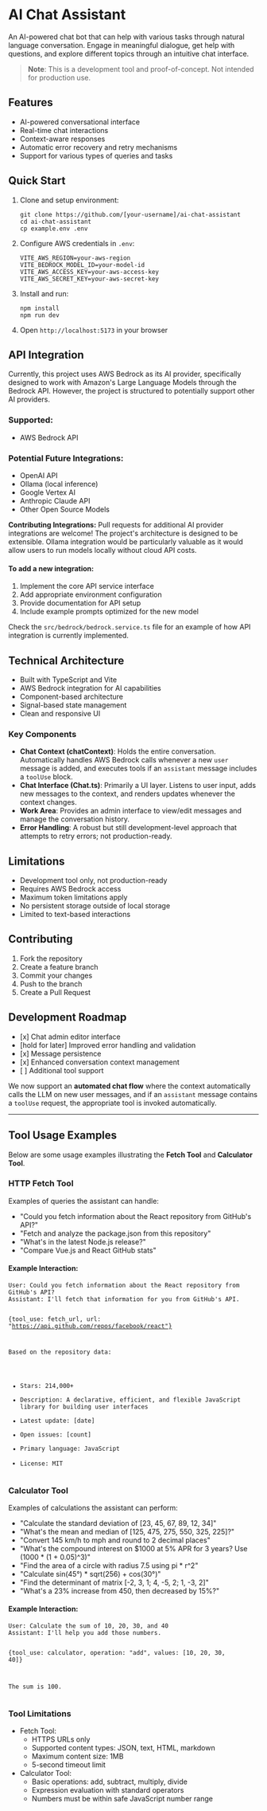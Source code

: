 <h1>AI Chat Assistant</h1>

<p>An AI-powered chat bot that can help with various tasks through natural language conversation. Engage in meaningful dialogue, get help with questions, and explore different topics through an intuitive chat interface.</p>

<blockquote>
  <p><strong>Note</strong>: This is a development tool and proof-of-concept. Not intended for production use.</p>
</blockquote>

<h2>Features</h2>
<ul>
  <li>AI-powered conversational interface</li>
  <li>Real-time chat interactions</li>
  <li>Context-aware responses</li>
  <li>Automatic error recovery and retry mechanisms</li>
  <li>Support for various types of queries and tasks</li>
</ul>

<h2>Quick Start</h2>
<ol>
  <li>Clone and setup environment:
    <pre><code>git clone https://github.com/[your-username]/ai-chat-assistant
cd ai-chat-assistant
cp example.env .env</code></pre>
  </li>

  <li>Configure AWS credentials in <code>.env</code>:
    <pre><code>VITE_AWS_REGION=your-aws-region
VITE_BEDROCK_MODEL_ID=your-model-id
VITE_AWS_ACCESS_KEY=your-aws-access-key
VITE_AWS_SECRET_KEY=your-aws-secret-key</code></pre>
  </li>

  <li>Install and run:
    <pre><code>npm install
npm run dev</code></pre>
  </li>

  <li>Open <code>http://localhost:5173</code> in your browser</li>
</ol>

<h2>API Integration</h2>
<p>Currently, this project uses AWS Bedrock as its AI provider, specifically designed to work with Amazon's Large Language Models through the Bedrock API. However, the project is structured to potentially support other AI providers.</p>

<h3>Supported:</h3>
<ul>
  <li>AWS Bedrock API</li>
</ul>

<h3>Potential Future Integrations:</h3>
<ul>
  <li>OpenAI API</li>
  <li>Ollama (local inference)</li>
  <li>Google Vertex AI</li>
  <li>Anthropic Claude API</li>
  <li>Other Open Source Models</li>
</ul>

<p><strong>Contributing Integrations:</strong> Pull requests for additional AI provider integrations are welcome! The project's architecture is designed to be extensible. Ollama integration would be particularly valuable as it would allow users to run models locally without cloud API costs.</p>

<h4>To add a new integration:</h4>
<ol>
  <li>Implement the core API service interface</li>
  <li>Add appropriate environment configuration</li>
  <li>Provide documentation for API setup</li>
  <li>Include example prompts optimized for the new model</li>
</ol>

<p>Check the <code>src/bedrock/bedrock.service.ts</code> file for an example of how API integration is currently implemented.</p>

<h2>Technical Architecture</h2>
<ul>
  <li>Built with TypeScript and Vite</li>
  <li>AWS Bedrock integration for AI capabilities</li>
  <li>Component-based architecture</li>
  <li>Signal-based state management</li>
  <li>Clean and responsive UI</li>
</ul>

<h3>Key Components</h3>
<ul>
  <li><strong>Chat Context (chatContext)</strong>: Holds the entire conversation. Automatically handles AWS Bedrock calls whenever a new <code>user</code> message is added, and executes tools if an <code>assistant</code> message includes a <code>toolUse</code> block.</li>
  <li><strong>Chat Interface (Chat.ts)</strong>: Primarily a UI layer. Listens to user input, adds new messages to the context, and renders updates whenever the context changes.</li>
  <li><strong>Work Area</strong>: Provides an admin interface to view/edit messages and manage the conversation history.</li>
  <li><strong>Error Handling</strong>: A robust but still development-level approach that attempts to retry errors; not production-ready.</li>
</ul>

<h2>Limitations</h2>
<ul>
  <li>Development tool only, not production-ready</li>
  <li>Requires AWS Bedrock access</li>
  <li>Maximum token limitations apply</li>
  <li>No persistent storage outside of local storage</li>
  <li>Limited to text-based interactions</li>
</ul>

<h2>Contributing</h2>
<ol>
  <li>Fork the repository</li>
  <li>Create a feature branch</li>
  <li>Commit your changes</li>
  <li>Push to the branch</li>
  <li>Create a Pull Request</li>
</ol>

<h2>Development Roadmap</h2>
<ul>
  <li>[x] Chat admin editor interface</li>
  <li>[hold for later] Improved error handling and validation</li>
  <li>[x] Message persistence</li>
  <li>[x] Enhanced conversation context management</li>
  <li>[ ] Additional tool support</li>
</ul>

<p>We now support an <strong>automated chat flow</strong> where the context automatically calls the LLM on new user messages, and if an <code>assistant</code> message contains a <code>toolUse</code> request, the appropriate tool is invoked automatically.</p>

<hr />

<h2>Tool Usage Examples</h2>
<p>Below are some usage examples illustrating the <strong>Fetch Tool</strong> and <strong>Calculator Tool</strong>.</p>

<h3>HTTP Fetch Tool</h3>
<p>Examples of queries the assistant can handle:</p>
<ul>
  <li>"Could you fetch information about the React repository from GitHub's API?"</li>
  <li>"Fetch and analyze the package.json from this repository"</li>
  <li>"What's in the latest Node.js release?"</li>
  <li>"Compare Vue.js and React GitHub stats"</li>
</ul>

<h4>Example Interaction:</h4>
<pre><code>User: Could you fetch information about the React repository from GitHub's API?
Assistant: I'll fetch that information for you from GitHub's API.

{tool_use: fetch_url, url: "https://api.github.com/repos/facebook/react"}

Based on the repository data:
- Stars: 214,000+
- Description: A declarative, efficient, and flexible JavaScript library for building user interfaces
- Latest update: [date]
- Open issues: [count]
- Primary language: JavaScript
- License: MIT</code></pre>

<h3>Calculator Tool</h3>
<p>Examples of calculations the assistant can perform:</p>
<ul>
  <li>"Calculate the standard deviation of [23, 45, 67, 89, 12, 34]"</li>
  <li>"What's the mean and median of [125, 475, 275, 550, 325, 225]?"</li>
  <li>"Convert 145 km/h to mph and round to 2 decimal places"</li>
  <li>"What's the compound interest on $1000 at 5% APR for 3 years? Use (1000 * (1 + 0.05)^3)"</li>
  <li>"Find the area of a circle with radius 7.5 using pi * r^2"</li>
  <li>"Calculate sin(45°) * sqrt(256) + cos(30°)"</li>
  <li>"Find the determinant of matrix [-2, 3, 1; 4, -5, 2; 1, -3, 2]"</li>
  <li>"What's a 23% increase from 450, then decreased by 15%?"</li>
</ul>

<h4>Example Interaction:</h4>
<pre><code>User: Calculate the sum of 10, 20, 30, and 40
Assistant: I'll help you add those numbers.

{tool_use: calculator, operation: "add", values: [10, 20, 30, 40]}

The sum is 100.</code></pre>

<h3>Tool Limitations</h3>
<ul>
  <li>Fetch Tool:
    <ul>
      <li>HTTPS URLs only</li>
      <li>Supported content types: JSON, text, HTML, markdown</li>
      <li>Maximum content size: 1MB</li>
      <li>5-second timeout limit</li>
    </ul>
  </li>
  <li>Calculator Tool:
    <ul>
      <li>Basic operations: add, subtract, multiply, divide</li>
      <li>Expression evaluation with standard operators</li>
      <li>Numbers must be within safe JavaScript number range</li>
    </ul>
  </li>
</ul>
